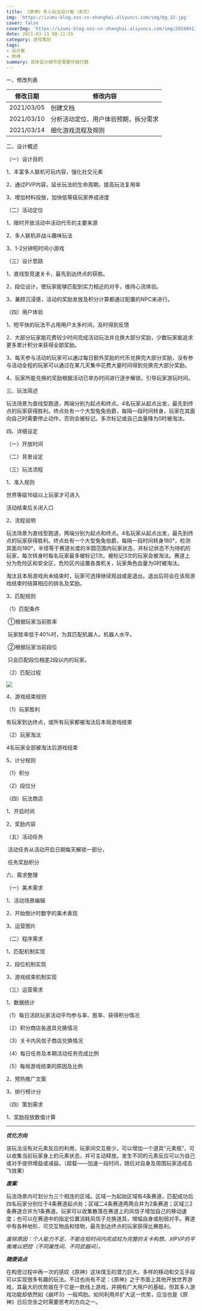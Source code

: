 ```yaml
---
title: 《原神》多人玩法设计案（未完）
img: 'https://izumi-blog.oss-cn-shanghai.aliyuncs.com/img/bg_32.jpg'
cover: false
coverImg: 'https://izumi-blog.oss-cn-shanghai.aliyuncs.com/img/20180413101445_VXV2l.png'
date: 2021-03-11 00:11:55
category: 游戏策划
tags: 
- 设计案
- 原神
summary: 具体设计细节还需要仔细打磨
---
```



<!--more-->

一、修改列表

| 修改日期   | 修改内容                             |
| ---------- | ------------------------------------ |
| 2021/03/05 | 创建文档                             |
| 2021/03/10 | 分析活动定位、用户体验预期，拆分需求 |
| 2021/03/14 | 细化游戏流程及规则                   |

二、设计概述

（一）设计目的

1、丰富多人联机可玩内容，强化社交元素

2、通过PVP内容，延长玩法的生命周期，提高玩法复用率

3、增加材料投放，加快低等级玩家养成进度

（二）活动定位

1、限时开放活动中活动代币的主要来源

2、多人联机非战斗趣味玩法

3、1-2分钟短时间小游戏

（三）设计思路

1、直线型竞速关卡，最先到达终点的获胜。

2、段位设计，使玩家能够匹配到实力相近的对手，维持心流体验。

3、兼顾沉浸感，活动的奖励发放及积分计算都通过配置的NPC来进行。

（四）用户体验

1、短平快的玩法不占用用户太多时间，及时得到反馈

2、大部分玩家能花费较少时间完成活动玩法并兑换大部分奖励，少数玩家能追求更多累计积分来获得全部奖励。

3、每天参与活动的玩家可以通过每日额外奖励的代币兑换完大部分奖励，没有参与活动全程的玩家可以通过在某几天集中花费大量时间得到兑换完大部分奖励。

4、玩家所能兑换的奖励根据活动已举办时间进行逐步解锁，引导玩家游玩时间。

三、玩法简述

​		玩法场景为直线型跑道，两端分别为起点和终点。4名玩家从起点出发，最先到终点的玩家获得胜利。终点处有一个大型兔兔伯爵，每隔一段时间转身，玩家在其面向自己时需要停止动作，否则会被标记。多次标记或自己血量降为0时被淘汰。

四、详细设定

（一）开放时间

（二）背景设定

（三）玩法流程

1、准入规则

世界等级16级以上玩家才可进入

活动结束后关闭入口

2、流程说明

​		玩法场景为直线型跑道，两端分别为起点和终点。4名玩家从起点出发，最先到终点的玩家获得胜利。终点处有一个大型兔兔伯爵，每隔一段时间转身180°，检测其面向180°，半径等于赛道长度的半圆范围内玩家状态，并标记状态不为待机的玩家，每次转身时每名玩家最多被标记1次。被标记3次的玩家会被淘汰。赛道上分为危险区和安全区，危险区内设置各类机关，玩家角色血量为0时被淘汰。

淘汰且本局游戏尚未结束时，玩家可选择继续观战或是退出。退出后将会在该局游戏结束时结算相应的排名及奖励。

3、匹配规则

（1）匹配条件

​	①根据玩家当前胜率

​	玩家胜率低于40%时，为其匹配机器人。机器人水平。

​	②根据玩家当前段位

​	只会匹配段位相差2段以内的玩家。

（2）匹配过程

![](https://izumi-blog.oss-cn-shanghai.aliyuncs.com/img/image-20210314233344838.png)

4、游戏结束规则

（1）玩家胜利

有玩家到达终点，或所有玩家都被淘汰后本局游戏结束

（2）玩家淘汰

4名玩家全部被淘汰后游戏结束

5、计分规则

（1）积分

（2）段位分

（四）玩法商店

1、开启时间

2、奖励内容

（五）活动任务

​		活动任务从活动开启日期每天解锁一部分，

​		任务奖励积分

六、需求整理

（一）美术需求

1、活动场景编辑

2、开始倒计时数字的美术表现

3、运营图片

（二）程序需求

1、匹配机制实现

2、段位机制实现

3、游戏结束机制实现

（三）运营需求

1、数据统计

（1）每日活跃玩家活动平均参与率、胜率、获得积分情况

（2）积分商店各道具兑换情况

（3）关卡内风信子商店兑换情况

（4）每日任务及本期活动任务完成比例

（5）每局游戏结束的原因及比例

2、预热推广文案

3、排行榜计分

（四）策划需求

1、奖励投放数值计算

------

***优化方向***

该玩法没有对元素反应的利用，玩家间交互极少。可以增加一个道具“元素瓶”，可以收集当前玩家身上的元素状态，并可主动释放。发生不同的元素反应可以为自己或对手提供增益或减益。（超载——加速一段时间，随后对自身及周围玩家造成击飞效果）

***废案***

玩法场景内可划分为三个相连的区域。区域一为起始区域有4条赛道，匹配成功后四名玩家分别位于4条赛道起点处；区域二4条赛道两两合并为2条赛道；区域三2条赛道合并为1条赛道。玩家可以收集散落在赛道上的风信子增加自己的移动速度；也可以在赛道中的指定位置消耗风信子兑换道具，增幅自身或削弱对手。赛道中有各种地形、可交互物品和怪物，最先到达终点的玩家获得比赛胜利。

*废除原因：个人能力不足，不能在短时间内完成较为完整的关卡构想。对PVP的平衡难以把控（不同属性间、不同武器间）。*

***随便说点***

​		在构思过程中再一次的感叹《原神》这块璞玉的潜力巨大，多样的移动和交互手段可以实现很多有趣的玩法。不过也尚有不足：《原神》之于市面上其他开放世界游戏，其最大的优势就在于它是一款线上游戏，并拥有广大用户的基础，但其多人游戏功能却依然如《崩坏3》一般鸡肋。如何利用并扩大这一优势，应当也是《原神》日后空余之时需要思考的方向之一。